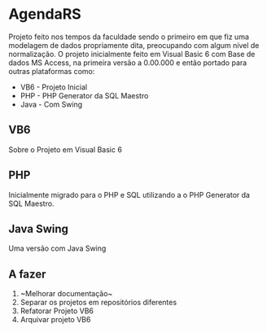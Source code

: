 AgendaRS
=============

Projeto feito nos tempos da faculdade sendo o primeiro em que fiz uma modelagem
de dados propriamente dita, preocupando com algum nível de normalização. O 
projeto inicialmente feito em Visual Basic 6 com Base de dados MS Access, na
primeira versão a 0.00.000 e então portado para outras plataformas como:
* VB6 - Projeto Inicial
* PHP - PHP Generator da SQL Maestro
* Java - Com Swing

VB6 
-------
Sobre o Projeto em Visual Basic 6

PHP
-------
Inicialmente migrado para o PHP e SQL utilizando a o PHP Generator da SQL Maestro.

Java Swing
-------
Uma versão com Java Swing

A fazer
-------
1. ~Melhorar documentação~
2. Separar os projetos em repositórios diferentes
3. Refatorar Projeto VB6
4. Arquivar projeto VB6
